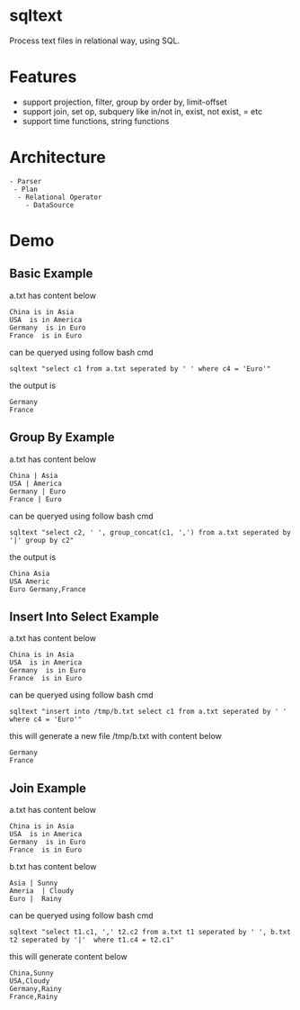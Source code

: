 # sqltext
Process text files in relational way, using SQL.

# Features
- support projection, filter, group by order by, limit-offset
- support join, set op, subquery like in/not in, exist, not exist, = etc
- support time functions, string functions

# Architecture

```
- Parser 
 - Plan
  - Relational Operator
    - DataSource
```

# Demo

## Basic Example

a.txt has content below

```
China is in Asia
USA  is in America
Germany  is in Euro
France  is in Euro
```

can be queryed using follow bash cmd

```
sqltext "select c1 from a.txt seperated by ' ' where c4 = 'Euro'"
```

the output is
```
Germany
France
```

## Group By Example

a.txt has content below

```
China | Asia
USA | America
Germany | Euro
France | Euro
```

can be queryed using follow bash cmd

```
sqltext "select c2, ' ', group_concat(c1, ',') from a.txt seperated by '|' group by c2"
```

the output is
```
China Asia
USA Americ
Euro Germany,France

```

## Insert Into Select Example

a.txt has content below

```
China is in Asia
USA  is in America
Germany  is in Euro
France  is in Euro
```

can be queryed using follow bash cmd

```
sqltext "insert into /tmp/b.txt select c1 from a.txt seperated by ' ' where c4 = 'Euro'"
```

this will generate a new file /tmp/b.txt with content below

```
Germany
France
```


## Join Example

a.txt has content below

```
China is in Asia
USA  is in America
Germany  is in Euro
France  is in Euro
```

b.txt has content below

```
Asia | Sunny
Ameria  | Cloudy
Euro |  Rainy
```

can be queryed using follow bash cmd

```
sqltext "select t1.c1, ',' t2.c2 from a.txt t1 seperated by ' ', b.txt t2 seperated by '|'  where t1.c4 = t2.c1"
```

this will generate content below

```
China,Sunny
USA,Cloudy
Germany,Rainy
France,Rainy
```
